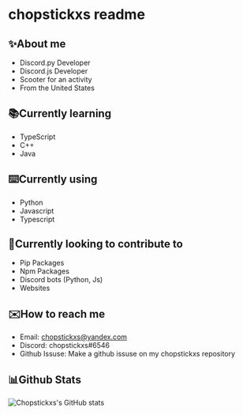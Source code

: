 # chopstickxs readme

## ✨About me
- Discord.py Developer
- Discord.js Developer
- Scooter for an activity
- From the United States

## 📚Currently learning
- TypeScript
- C++
- Java

## ⌨️Currently using
- Python
- Javascript
- Typescript

## 💬Currently looking to contribute to
- Pip Packages
- Npm Packages
- Discord bots (Python, Js)
- Websites

## ✉️How to reach me
- Email: chopstickxs@yandex.com
- Discord: chopstickxs#6546
- Github Issuse: Make a github issuse on my chopstickxs repository

## 📊Github Stats
![Chopstickxs's GitHub stats](https://github-readme-stats.vercel.app/api?username=chopstickxs&show_icons=true&theme=radical)
